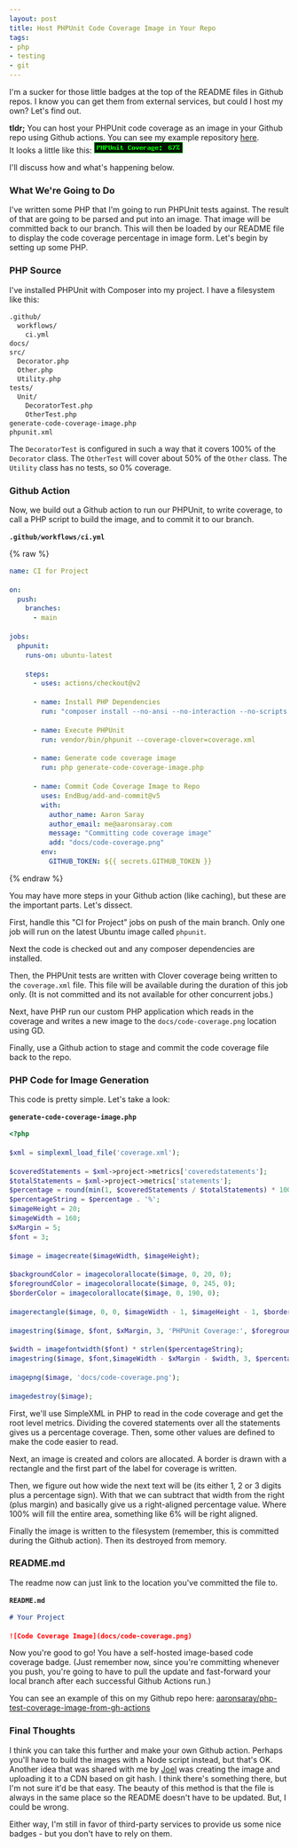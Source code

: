 ```yaml
---
layout: post
title: Host PHPUnit Code Coverage Image in Your Repo
tags:
- php
- testing
- git
---
```

I'm a sucker for those little badges at the top of the README files in Github repos. I know you can get them from external services, but could I host my own? Let's find out.

**tldr;** You can host your PHPUnit code coverage as an image in your Github repo using Github actions.  You can see my example repository [here](https://github.com/aaronsaray/php-test-coverage-image-from-gh-actions).  
It looks a little like this: ![Preview](https://raw.githubusercontent.com/aaronsaray/php-test-coverage-image-from-gh-actions/main/docs/code-coverage.png)

I'll discuss how and what's happening below.

### What We're Going to Do

I've written some PHP that I'm going to run PHPUnit tests against.  The result of that are going to be parsed and put into an image. That image will be committed back to our branch. This will then be loaded by our README file to display the code coverage percentage in image form.  Let's begin by setting up some PHP.

### PHP Source

I've installed PHPUnit with Composer into my project.  I have a filesystem like this:

```
.github/
  workflows/
    ci.yml
docs/
src/
  Decorator.php
  Other.php
  Utility.php
tests/
  Unit/
    DecoratorTest.php
    OtherTest.php
generate-code-coverage-image.php
phpunit.xml
```

The `DecoratorTest` is configured in such a way that it covers 100% of the `Decorator` class.  The `OtherTest` will cover about 50% of the `Other` class.  The `Utility` class has no tests, so 0% coverage.

### Github Action

Now, we build out a Github action to run our PHPUnit, to write coverage, to call a PHP script to build the image, and to commit it to our branch.

**`.github/workflows/ci.yml`**

{% raw %}
```yaml
name: CI for Project

on:
  push:
    branches:
      - main

jobs:
  phpunit:
    runs-on: ubuntu-latest

    steps:
      - uses: actions/checkout@v2

      - name: Install PHP Dependencies
        run: "composer install --no-ansi --no-interaction --no-scripts --no-suggest --prefer-dist"

      - name: Execute PHPUnit
        run: vendor/bin/phpunit --coverage-clover=coverage.xml

      - name: Generate code coverage image
        run: php generate-code-coverage-image.php

      - name: Commit Code Coverage Image to Repo
        uses: EndBug/add-and-commit@v5
        with:
          author_name: Aaron Saray
          author_email: me@aaronsaray.com
          message: "Committing code coverage image"
          add: "docs/code-coverage.png"
        env:
          GITHUB_TOKEN: ${{ secrets.GITHUB_TOKEN }}
```
{% endraw %}

You may have more steps in your Github action (like caching), but these are the important parts.  Let's dissect.

First, handle this "CI for Project" jobs on push of the main branch.  Only one job will run on the latest Ubuntu image called `phpunit`.  

Next the code is checked out and any composer dependencies are installed.

Then, the PHPUnit tests are written with Clover coverage being written to the `coverage.xml` file.  This file will be available during the duration of this job only. (It is not committed and its not available for other concurrent jobs.)

Next, have PHP run our custom PHP application which reads in the coverage and writes a new image to the `docs/code-coverage.png` location using GD.

Finally, use a Github action to stage and commit the code coverage file back to the repo.

### PHP Code for Image Generation

This code is pretty simple.  Let's take a look:

**`generate-code-coverage-image.php`**
```php
<?php

$xml = simplexml_load_file('coverage.xml');

$coveredStatements = $xml->project->metrics['coveredstatements'];
$totalStatements = $xml->project->metrics['statements'];
$percentage = round(min(1, $coveredStatements / $totalStatements) * 100);
$percentageString = $percentage . '%';
$imageHeight = 20;
$imageWidth = 160;
$xMargin = 5;
$font = 3;

$image = imagecreate($imageWidth, $imageHeight);

$backgroundColor = imagecolorallocate($image, 0, 20, 0);
$foregroundColor = imagecolorallocate($image, 0, 245, 0);
$borderColor = imagecolorallocate($image, 0, 190, 0);

imagerectangle($image, 0, 0, $imageWidth - 1, $imageHeight - 1, $borderColor);

imagestring($image, $font, $xMargin, 3, 'PHPUnit Coverage:', $foregroundColor);

$width = imagefontwidth($font) * strlen($percentageString);
imagestring($image, $font,$imageWidth - $xMargin - $width, 3, $percentageString, $foregroundColor);

imagepng($image, 'docs/code-coverage.png');

imagedestroy($image);
```

First, we'll use SimpleXML in PHP to read in the code coverage and get the root level metrics.  Dividing the covered statements over all the statements gives us a percentage coverage.  Then, some other values are defined to make the code easier to read.

Next, an image is created and colors are allocated.  A border is drawn with a rectangle and the first part of the label for coverage is written.

Then, we figure out how wide the next text will be (its either 1, 2 or 3 digits plus a percentage sign).  With that we can subtract that width from the right (plus margin) and basically give us a right-aligned percentage value.  Where 100% will fill the entire area, something like 6% will be right aligned.

Finally the image is written to the filesystem (remember, this is committed during the Github action).  Then its destroyed from memory.

### README.md

The readme now can just link to the location you've committed the file to.

**`README.md`**
```markdown
# Your Project

![Code Coverage Image](docs/code-coverage.png)
```

Now you're good to go! You have a self-hosted image-based code coverage badge.  (Just remember now, since you're committing whenever you push, you're going to have to pull the update and fast-forward your local branch after each successful Github Actions run.)

You can see an example of this on my Github repo here: [aaronsaray/php-test-coverage-image-from-gh-actions](https://github.com/aaronsaray/php-test-coverage-image-from-gh-actions)

### Final Thoughts

I think you can take this further and make your own Github action. Perhaps you'll have to build the images with a Node script instead, but that's OK.  Another idea that was shared with me by [Joel](https://joelclermont.com) was creating the image and uploading it to a CDN based on git hash. I think there's something there, but I'm not sure it'd be that easy.  The beauty of this method is that the file is always in the same place so the README doesn't have to be updated. But, I could be wrong.

Either way, I'm still in favor of third-party services to provide us some nice badges - but you don't have to rely on them.